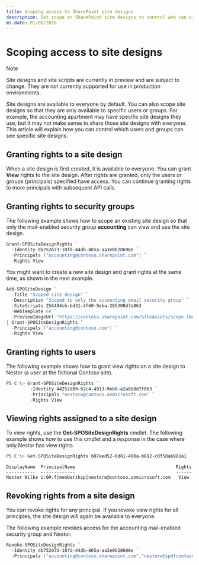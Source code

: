 ```yaml
---
title: Scoping access to SharePoint site designs
description: Set scope on SharePoint site designs to control who can view and access them.
ms.date: 01/08/2018
---
```


# Scoping access to site designs

> [!NOTE]
> Site designs and site scripts are currently in preview and are subject to change. They are not currently supported for use in production environments.

Site designs are available to everyone by default. You can also scope site designs so that they are only available to specific users or groups. For example, the accounting apartment may have specific site designs they use, but it may not make sense to share those site designs with everyone. This article will explain how you can control which users and groups can see specific site designs.

## Granting rights to a site design

When a site design is first created, it is available to everyone. You can grant **View** rights to the site design. After rights are granted, only the users or groups (principals) specified have access. You can continue granting rights to more principals with subsequent API calls.

## Granting rights to security groups

The following example shows how to scope an existing site design so that only the mail-enabled security group **accounting** can view and use the site design.

```powershell
Grant-SPOSiteDesignRights `
  -Identity db752673-18fd-44db-865a-aa3e0b28698e `
  -Principals ("accounting@contoso.sharepoint.com") `
  -Rights View
```

You might want to create a new site design and grant rights at the same time, as shown in the next example.

```powershell
Add-SPOSiteDesign `
  -Title "Scoped site design" `
  -Description "Scoped to only the accounting email security group" `
  -SiteScripts 256494cb-bd31-4f60-9eba-285308d7a863 `
  -WebTemplate 64 `
  -PreviewImageUrl "https://contoso.sharepoint.com/SiteAssets/scope-image.png" `
| Grant-SPOSiteDesignRights `
  -Principals ("accounting@contoso.com") `
  -Rights View
```

## Granting rights to users

The following example shows how to grant view rights on a site design to Nestor (a user at the fictional Contoso site).

```powershell
PS C:\> Grant-SPOSiteDesignRights `
         -Identity 44252d09-62c4-4913-9eb0-a2a8b8d7f863 `
         -Principals "nestorw@contoso.onmicrosoft.com" `
         -Rights View
```

## Viewing rights assigned to a site design

To view rights, use the **Get-SPOSiteDesignRights** cmdlet. The following example shows how to use this cmdlet and a response in the case where only Nestor has view rights.

```powershell
PS C:\> Get-SPOSiteDesignRights 607aed52-6d61-490a-b692-c0f58a6981a1
```

```
DisplayName  PrincipalName                                      Rights
-----------  -------------                                      ------
Nestor Wilke i:0#.f|membership|nestorw@contoso.onmicrosoft.com   View
```

## Revoking rights from a site design

You can revoke rights for any principal. If you revoke view rights for all principles, the site design will again be available to everyone.

The following example revokes access for the accounting mail-enabled security group and Nestor.

```powershell
Revoke-SPOSiteDesignRights `
  -Identity db752673-18fd-44db-865a-aa3e0b28698e `
  -Principals ("accounting@contoso.sharepoint.com","nestorw@spdfcontosodemo2.onmicrosoft.com") `
```
